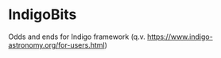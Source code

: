 # IndigoBits
Odds and ends for Indigo framework (q.v. https://www.indigo-astronomy.org/for-users.html)
